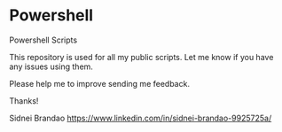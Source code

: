 # Powershell
Powershell Scripts


This repository is used for all my public scripts.
Let me know if you have any issues using them.

Please help me to improve sending me feedback.

Thanks!

Sidnei Brandao
https://www.linkedin.com/in/sidnei-brandao-9925725a/
